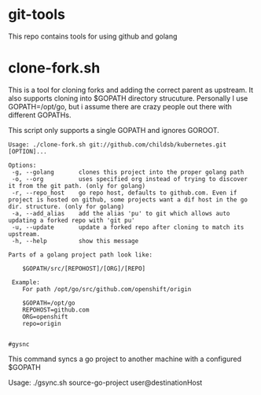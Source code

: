 # git-tools
This repo contains tools for using github and golang

# clone-fork.sh
This is a tool for cloning forks and adding the correct parent as upstream.  It also supports cloning into $GOPATH directory strucuture.  Personally I use GOPATH=/opt/go, but i assume there are crazy people out there with different GOPATHs.

This script only supports a single GOPATH and ignores GOROOT.
```
Usage: ./clone-fork.sh git://github.com/childsb/kubernetes.git [OPTION]...

Options:
 -g, --golang   	clones this project into the proper golang path
 -o, --org   	 	uses specified org instead of trying to discover it from the git path. (only for golang)
 -r, --repo_host	go repo host, defaults to github.com. Even if project is hosted on github, some projects want a dif host in the go dir. structure. (only for golang)
 -a, --add_alias	add the alias 'pu' to git which allows auto updating a forked repo with 'git pu'
 -u, --update		update a forked repo after cloning to match its upstream.
 -h, --help   		show this message

Parts of a golang project path look like:

	$GOPATH/src/[REPOHOST]/[ORG]/[REPO]

 Example:
	For path /opt/go/src/github.com/openshift/origin

	$GOPATH=/opt/go
	REPOHOST=github.com
	ORG=openshift
	repo=origin


#gysnc
```
This command syncs a go project to another machine with a configured $GOPATH

Usage: ./gsync.sh source-go-project user@destinationHost
``` 
